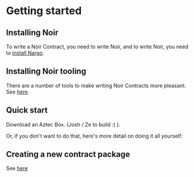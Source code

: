 # Getting started

## Installing Noir

To write a Noir Contract, you need to write Noir, and to write Noir, you need to [install Nargo](https://noir-lang.org/getting_started/nargo_installation).

## Installing Noir tooling

There are a number of tools to make writing Noir Contracts more pleasant. See [here](https://github.com/noir-lang/awesome-noir#get-coding).

## Quick start

Download an Aztec Box. (Josh / Ze to build :) ).

Or, if you don't want to do that, here's more detail on doing it all yourself:

## Creating a new contract package

See [here](https://github.com/AztecProtocol/aztec-packages/tree/master/yarn-project/noir-contracts#creating-a-new-contract-package)

